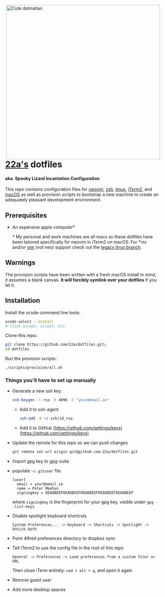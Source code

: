<img
  src="https://user-images.githubusercontent.com/7144173/43552691-6fec96a4-95e3-11e8-8bb3-51bcc6d5e77f.jpg"
  width="500px"
  alt="Cute dalmatian"
  title="A cute dog with coat full of dots"
  align="right"
/>

# [22a's](https://github.com/22a) dotfiles

#### aka. Spooky Lizard Incantation Configuration

This repo contains configuration files for [neovim](https://github.com/neovim/neovim), [zsh](https://github.com/zsh-users/zsh), [tmux](https://github.com/tmux/tmux), [iTerm2](https://github.com/gnachman/iTerm2), and [macOS](https://www.apple.com/ie/macos) as well as provision scripts to bootstrap a new machine to create an adequately pleasant development environment.


## Prerequisites

* An expensive apple computer*

  \* My personal and work machines are all macs so these dotfiles have been tailored specifically for neovim in iTerm2 on macOS. For \*nix and/or [vim](https://github.com/vim/vim) (not neo) support check out the [legacy linus branch](https://github.com/22a/dotfiles/tree/linus).


## Warnings

The provision scripts have been written with a fresh macOS install in mind, it assumes a blank canvas. **It will forcibly symlink over your dotfiles** if you let it.


## Installation

Install the xcode command line tools:
```bash
xcode-select --install
# Click accept, accept, etc.
```

Clone this repo:
```bash
git clone https://github.com/22a/dotfiles.git;
cd dotfiles
```

Run the provision scripts:
```bash
./scripts/provision/all.sh
```

### Things you'll have to set up manually

* Generate a new ssh key

    ```bash
    ssh-keygen -t rsa -b 4096 -C "your@email.ie"
    ```

    * Add it to ssh-agent

        ```bash
        ssh-add -K ~/.ssh/id_rsa
        ```
    * Add it to GitHub
        [https://github.com/settings/keys](https://github.com/settings/keys)

* Update the remote for this repo so we can push changes

    ```bash
    git remote set-url origin git@github.com:22a/dotfiles.git
    ```

* Import gpg key to gpg-suite

* populate `~/.gituser` file
    ```gitconfig
    [user]
      email = your@email.ie
      name = Peter Meehan
      signingkey = DEADBEEFDEADBEEFDEADBEEFDEADBEEFDEADBEEF
    ```
    where `signingkey` is the fingerprint for your gpg key, visible under `gpg --list-keys`


* Disable spotlight keyboard shortcuts

  ```
  System Preferences... -> Keyboard -> Shortcuts -> Spotlight -> Untick both
  ```

* Point Alfred preferences directory to dropbox sync


* Tell iTerm2 to use the config file in the root of this repo
  ```
  General -> Preferences -> Load preferences from a custom foler or URL
  ```
  Then close iTerm entirely: `cmd + alt + q`, and open it again

* Remove guest user

* Add more desktop spaces
